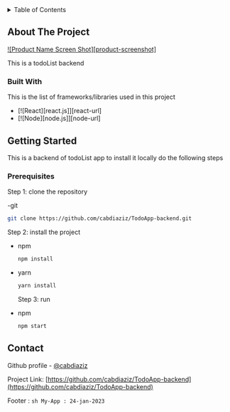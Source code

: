 <!-- TABLE OF CONTENTS -->
<details>
  <summary>Table of Contents</summary>
  <ol>
    <li>
      <a href="#about-the-project">About The Project</a>
      <ul>
        <li><a href="#built-with">Built With</a></li>
      </ul>
    </li>
    <li>
      <a href="#getting-started">Getting Started</a>
      <ul>
        <li><a href="#prerequisites">Prerequisites</a></li>
      </ul>
    </li>
    <li><a href="#contact">Contact</a></li>
  </ol>
</details>

<!-- ABOUT THE PROJECT -->

## About The Project

[![Product Name Screen Shot][product-screenshot]](https://example.com)

This is a todoList backend

### Built With

This is the list of frameworks/libraries used in this project

- [![React][react.js]][react-url]
- [![Node][node.js]][node-url]

<!-- GETTING STARTED -->

## Getting Started

This is a backend of todoList app to install it locally do the following steps

### Prerequisites

Step 1: clone the repository

-git

```sh
git clone https://github.com/cabdiaziz/TodoApp-backend.git
```

Step 2: install the project

- npm
  ```sh
  npm install
  ```
- yarn

  ```sh
  yarn install
  ```

  Step 3: run

- npm
  ```sh
  npm start
  ```

<!-- CONTACT -->

## Contact

Github profile - [@cabdiaziz](https://github.com/cabdiaziz)

Project Link: [https://github.com/cabdiaziz/TodoApp-backend](https://github.com/cabdiaziz/TodoApp-backend)

Footer : `sh My-App : 24-jan-2023 `
